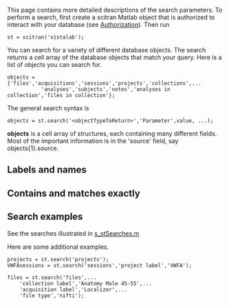 This page contains more detailed descriptions of the search parameters. To perform a search, first create a scitran Matlab object that is authorized to interact with your database (see [Authorization](Authorization)).  Then run

    st = scitran('vistalab');

You can search for a variety of different database objects.  The search returns a cell array of the database objects that match your query. Here is a list of objects you can search for.

    objects = {'files','acquisitions','sessions','projects','collections',...
               'analyses','subjects','notes','analyses in collection','files in collection'};

The general search syntax is

    objects = st.search('<objectTypeToReturn>','Parameter',value, ...);

**objects** is a cell array of structures, each containing many different fields.  Most of the important information is in the 'source' field, say objects{1}.source.

## Labels and names

## Contains and matches exactly

## Search examples

See the searches illustrated in [s_stSearches.m](https://github.com/scitran/client/blob/master/scripts/s_stSearches.m)

Here are some additional examples.

```
projects = st.search('projects');
VWFAsessions = st.search('sessions','project label','VWFA');
    
files = st.search('files',...
    'collection label','Anatomy Male 45-55',...
    'acquisition label','Localizer',...
    'file type','nifti');
```





